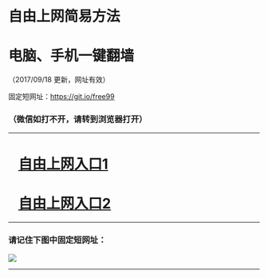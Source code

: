 ﻿# 自由上网简易方法

# 电脑、手机一键翻墙

（2017/09/18 更新，网址有效）

固定短网址：https://git.io/free99

### （微信如打不开，请转到浏览器打开）


***





# &nbsp;&nbsp; <a href="http://ft1662025498.fwq-tz1005.info/fwqtz01.html?t=09180017612 " target="_blank">自由上网入口1</a>
# &nbsp;&nbsp; <a href="http://ft1527728489.fwq-tz1006.info/fwqtz02.html?t=091800112842 " target="_blank">自由上网入口2</a>
***

### 请记住下图中固定短网址：

<img src="https://s3-us-west-2.amazonaws.com/fwq-1001/yjfq-20170905okok.png" /> 


***

